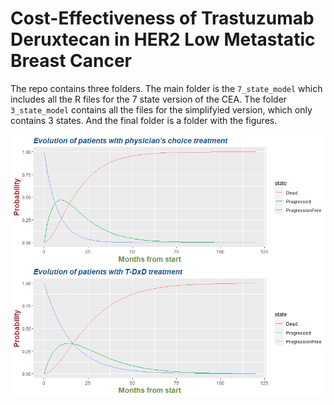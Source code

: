 # Cost-Effectiveness of Trastuzumab Deruxtecan in HER2 Low Metastatic Breast Cancer


The repo contains three folders. The main folder is the ```7_state_model``` which includes all the R files for the 7 state version of the CEA. The folder ```3_state_model``` contains all the files for the simplifyied version, which only contains 3 states. And the final folder is a folder with the figures.


![](Figures/evolution3state.png)

